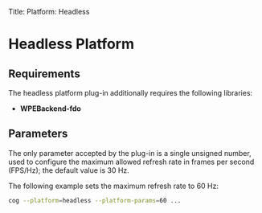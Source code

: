 Title: Platform: Headless

# Headless Platform

## Requirements

The headless platform plug-in additionally requires the following libraries:

- **WPEBackend-fdo**


## Parameters

The only parameter accepted by the plug-in is a single unsigned number, used
to configure the maximum allowed refresh rate in frames per second (FPS/Hz);
the default value is 30 Hz.

The following example sets the maximum refresh rate to 60 Hz:

```sh
cog --platform=headless --platform-params=60 ...
```
